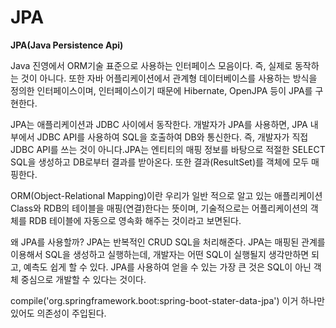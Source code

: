 # JPA

**JPA(Java Persistence Api)**

Java 진영에서 ORM기술 표준으로 사용하는 인터페이스 모음이다. 즉, 실제로 동작하는 것이 아니다. 또한 자바 어플리케이션에서 관계형 데이터베이스를 사용하는 방식을 정의한 인터페이스이며, 인터페이스이기 때문에 Hibernate, OpenJPA 등이 JPA를 구현한다.

JPA는 애플리케이션과 JDBC 사이에서 동작한다. 개발자가 JPA를 사용하면, JPA 내부에서 JDBC API를 사용하여 SQL을 호출하여 DB와 통신한다. 즉, 개발자가 직접 JDBC API를 쓰는 것이 아니다.JPA는 엔티티의 매핑 정보를 바탕으로 적절한 SELECT SQL을 생성하고 DB로부터 결과를 받아온다. 또한 결과(ResultSet)를 객체에 모두 매핑한다.

ORM(Object-Relational Mapping)이란 우리가 일반 적으로 알고 있는 애플리케이션 Class와 RDB의 테이블을 매핑(연결)한다는 뜻이며, 기술적으로는 어플리케이션의 객체를 RDB 테이블에 자동으로 영속화 해주는 것이라고 보면된다.

왜 JPA를 사용할까?
JPA는 반복적인 CRUD SQL을 처리해준다. JPA는 매핑된 관계를 이용해서 SQL을 생성하고 실행하는데, 개발자는 어떤 SQL이 실행될지 생각만하면 되고, 예측도 쉽게 할 수 있다.
JPA를 사용하여 얻을 수 있는 가장 큰 것은 SQL이 아닌 객체 중심으로 개발할 수 있다는 것이다.

compile('org.springframework.boot:spring-boot-stater-data-jpa')
이거 하나만 있어도 의존성이 주입된다.